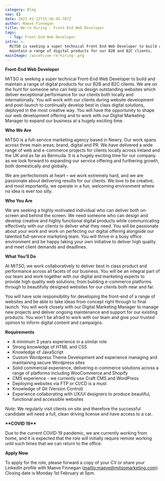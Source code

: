 ```yaml
---
category: Blog
seo: {}
date: 2021-01-22T15:56:45.787Z
author: Maeve Finnegan
title: We're Hiring - Front-End Web Developer
tags:
  - Tag: Front-End Web Developer
intro: >-
  MiTSO is seeking a super technical Front End Web Developer to build and
  maintain a range of digital products for our B2B and B2C clients. 
mainImage: /assets/we-re-hiring-.png
---
```

**Front-End Web Developer** 

MiTSO is seeking a super technical Front-End Web Developer to build and maintain a range of digital products for our B2B and B2C clients. We are on the hunt for someone who can help us design outstanding websites which deliver exceptional performance for our clients both locally and internationally. You will work with our clients during website development and post-launch to continually develop best in class digital solutions, deployed in the most creative way. You will have the opportunity to shape our web development offering and to work with our Digital Marketing Manager to expand our business at a hugely exciting time.

**Who We Are** 

MiTSO is a full-service marketing agency based in Newry. Our work spans across three main areas; brand, digital and PR. We have delivered a wide range of web and e-commerce projects for clients locally across Ireland and the UK and as far as Bermuda. It is a hugely exciting time for our company as we look forward to expanding our service offering and furthering growth, both domestically and globally.  

We are perfectionists at heart – we work extremely hard, and we are passionate about delivering results for our clients. We love to be creative, and most importantly, we operate in a fun, welcoming environment where no idea is ever too silly. 

**Who You Are**

We are seeking a highly motivated individual who can deliver both on-screen and behind the screen. We need someone who can design and develop creative and highly functional digital products while communicating effectively with our clients to deliver what they need. You will be passionate about your work and work on perfecting our digital offering alongside our talented full-service marketing team. You will thrive in a busy office environment and be happy taking your own initiative to deliver high quality and meet client demands and deadlines. 

**What You’ll Do** 

At MiTSO, we work collaboratively to deliver best in class product and performance across all facets of our business. You will be an integral part of our team and work together with our digital and marketing experts to provide high quality web solutions; from building e-commerce platforms through to beautifully designed websites for our clients both near and far. 

You will have sole responsibility for developing the front-end of a range of websites and be able to take ideas from concept right through to final launch. You will work closely with our Digital Marketing Manager to manage new projects and deliver ongoing maintenance and support for our existing products. You won’t be afraid to work with our team and give your trusted opinion to inform digital content and campaigns. 

**Requirements** 

* A minimum 3 years experience in a similar role 
* Strong knowledge of HTML and CSS
* Knowledge of JavaScript 
* Custom Wordpress Theme Development and experience managing and maintaining secure Wordpress sites 
* Solid commercial experience, delivering e-commerce solutions across a range of platforms including WooCommerce and Shopify 
* CMS experience - we currently use Craft CMS and WordPress 
* Deploying websites via FTP or CI/CD is a must 
* Knowledge of Git (Version Control) 
* Experience collaborating with UX/UI designers to produce beautiful, functional and accessible websites

_Note:_ We regularly visit clients on site and therefore the successful candidate will need a full, clean driving license and have access to a car. 

**\*\*COVID 19\*\*** 

Due to the current COVID 19 pandemic, we are currently working from home, and it is expected that the role will initially require remote working until such times that we can return to the office.  

**Apply Now** 

To apply for the role, please forward a copy of your CV or share your LinkedIn profile with Maeve Finnegan (<mailto:maeve@mitsomarketing.com>). Closing date is Monday 1st February at 5pm.
